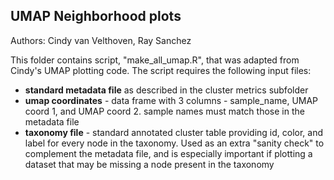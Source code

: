 ## UMAP Neighborhood plots

Authors: Cindy van Velthoven, Ray Sanchez

This folder contains script, "make_all_umap.R", that was adapted from Cindy's UMAP plotting code. The script requires
the following input files:

* **standard metadata file** as described in the cluster metrics subfolder
* **umap coordinates** - data frame with 3 columns - sample_name, UMAP coord 1, and UMAP coord 2. sample names must match those in the metadata file
* **taxonomy file** - standard annotated cluster table providing id, color, and label for every node in the taxonomy. Used as an extra "sanity check" to complement the metadata file, and is especially important if plotting a dataset that may be missing a node present in the taxonomy
